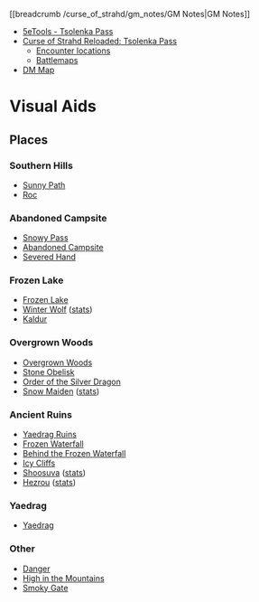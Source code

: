 [[breadcrumb /curse_of_strahd/gm_notes/GM Notes|GM Notes]]

<script type="module">
    import { init_links } from "/js/common/visual_aid_backend.js";
    init_links();
</script>

* [5eTools - Tsolenka Pass](https://5e.tools/adventure.html#cos,10)
* [Curse of Strahd Reloaded: Tsolenka Pass](https://docs.google.com/document/d/1FAqpWAJ_yLePTKogV2_TFFhjp2ezWSPIKYyLWjrVbbM/view#heading=h.aw2lgm4ft455)
  * [Encounter locations](https://i.imgur.com/wJmIty6.png)
  * [Battlemaps](https://imgur.com/gallery/nNhcFP5)
* [DM Map](https://5e.tools/adventure.html#cos,10,areas%20of%20the%20pass)

# Visual Aids

## Places

### Southern Hills

* [Sunny Path](^curse_of_strahd/tsolenka_pass_2.jpg)
* [Roc](^curse_of_strahd/roc.jpg)

### Abandoned Campsite

* [Snowy Pass](^curse_of_strahd/tsolenka_pass_3.jpg)
* [Abandoned Campsite](^curse_of_strahd/abandoned_campsite.jpg)
* [Severed Hand](^curse_of_strahd/severed_hand.jpg)

### Frozen Lake

* [Frozen Lake](^curse_of_strahd/frozen_lake_2.jpg)
* [Winter Wolf](^curse_of_strahd/winter_wolf.jpeg) ([stats](https://5e.tools/bestiary.html#winter%20wolf_mm))
* [Kaldur](^curse_of_strahd/kaldur.png)

### Overgrown Woods

* [Overgrown Woods](^curse_of_strahd/tsolenka_pass_5.jpg)
* [Stone Obelisk](^curse_of_strahd/stone_obelisk.jpg)
* [Order of the Silver Dragon](^curse_of_strahd/order_of_the_silver_dragon.png)
* [Snow Maiden](^curse_of_strahd/snow_maiden.jpg) ([stats](https://5e.tools/bestiary.html#snow%20maiden_cos))

### Ancient Ruins

* [Yaedrag Ruins](^curse_of_strahd/yaedrag_ruins.jpg)
* [Frozen Waterfall](^curse_of_strahd/frozen_waterfall.jpg)
* [Behind the Frozen Waterfall](^curse_of_strahd/behind_the_frozen_waterfall.jpg)
* [Icy Cliffs](^curse_of_strahd/icy_cliffs.jpg)
* [Shoosuva](^curse_of_strahd/shoosuva.jpg) ([stats](https://5e.tools/bestiary.html#shoosuva_vgm))
* [Hezrou](^curse_of_strahd/hezrou.jpeg) ([stats](https://5e.tools/bestiary.html#hezrou_mm))

### Yaedrag

* [Yaedrag](^curse_of_strahd/yaedrag.jpg)

### Other

* [Danger](^curse_of_strahd/tsolenka_pass_1.jpg)
* [High in the Mountains](^curse_of_strahd/tsolenka_pass_4.jpg)
* [Smoky Gate](^curse_of_strahd/Tsolenka_Pass.mp4)


